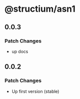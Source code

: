 # @structium/asn1

## 0.0.3

### Patch Changes

- up docs

## 0.0.2

### Patch Changes

- Up first version (stable)
